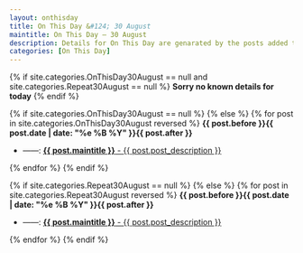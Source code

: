 ```yaml
---
layout: onthisday
title: On This Day &#124; 30 August
maintitle: On This Day — 30 August
description: Details for On This Day are genarated by the posts added to the website so the content is subject to changes/updates over time.
categories: [On This Day]
---
```


{% if site.categories.OnThisDay30August == null and site.categories.Repeat30August == null %}
<strong>Sorry no known details for today</strong>
{% endif %}

{% if site.categories.OnThisDay30August == null %}
{% else %}
{% for post in site.categories.OnThisDay30August reversed %}
<strong>{{ post.before }}{{ post.date | date: "%e %B %Y" }}{{ post.after }}</strong>
<ul>
<li> ——: <a href="{{ post.url }}"><strong>{{ post.maintitle }}</strong> - {{ post.post_description }}</a></li>
</ul>
{% endfor %}
{% endif %}

{% if site.categories.Repeat30August == null %}
{% else %}
{% for post in site.categories.Repeat30August reversed %}
<strong>{{ post.before }}{{ post.date | date: "%e %B %Y" }}{{ post.after }}</strong>
<ul>
<li> ——: <a href="{{ post.url }}"><strong>{{ post.maintitle }}</strong> - {{ post.post_description }}</a></li>
</ul>
{% endfor %}
{% endif %}
